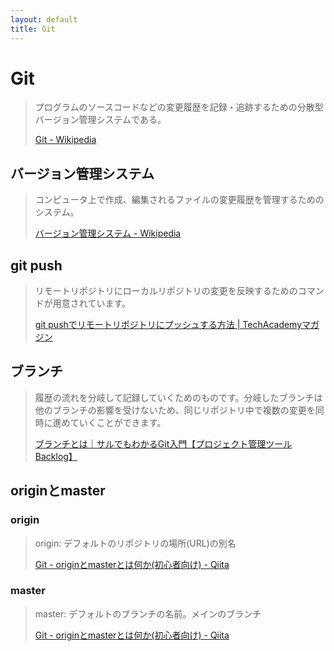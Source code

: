 ```yaml
---
layout: default
title: Git
---
```

# Git

> プログラムのソースコードなどの変更履歴を記録・追跡するための分散型バージョン管理システムである。
> 
> [Git - Wikipedia](https://ja.wikipedia.org/wiki/Git)



## バージョン管理システム

> コンピュータ上で作成、編集されるファイルの変更履歴を管理するためのシステム。
> 
> [バージョン管理システム - Wikipedia](https://ja.wikipedia.org/wiki/%E3%83%90%E3%83%BC%E3%82%B8%E3%83%A7%E3%83%B3%E7%AE%A1%E7%90%86%E3%82%B7%E3%82%B9%E3%83%86%E3%83%A0)


## git push

> リモートリポジトリにローカルリポジトリの変更を反映するためのコマンドが用意されています。
> 
> [git pushでリモートリポジトリにプッシュする方法 &#124; TechAcademyマガジン](https://techacademy.jp/magazine/10271)


## ブランチ

> 履歴の流れを分岐して記録していくためのものです。分岐したブランチは他のブランチの影響を受けないため、同じリポジトリ中で複数の変更を同時に進めていくことができます。
> 
> [ブランチとは｜サルでもわかるGit入門【プロジェクト管理ツールBacklog】](https://backlog.com/ja/git-tutorial/stepup/01/)


## originとmaster

### origin

> origin: デフォルトのリポジトリの場所(URL)の別名
> 
> [Git - originとmasterとは何か(初心者向け) - Qiita](https://qiita.com/seri1234/items/e651b3e108a695a92809)

### master

> master: デフォルトのブランチの名前。メインのブランチ
> 
> [Git - originとmasterとは何か(初心者向け) - Qiita](https://qiita.com/seri1234/items/e651b3e108a695a92809)
